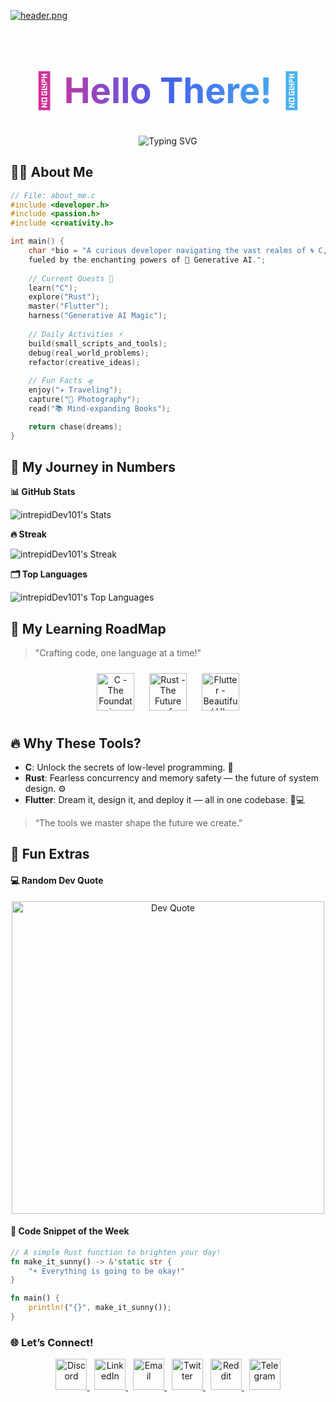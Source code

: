<!-- Header Image -->
[![header.png](https://i.postimg.cc/Vkrc2JQL/header.png)](https://postimg.cc/cvSjn4LV)

<!-- Main Heading -->
<h1 align="center" style="font-size: 3.5rem; background: linear-gradient(90deg, #F72585, #4361EE, #4CC9F0); -webkit-background-clip: text; color: transparent;">
  🌌 Hello There! 👋
</h1>

<!-- Typing Effect -->
<div align="center">
  <img src="https://readme-typing-svg.herokuapp.com?font=Fira+Code&size=24&duration=3000&pause=1500&color=FF6D28&background=00000000&center=true&vCenter=true&width=1000&height=70&lines=🌌+Welcome+to+The+Orbital+Hub!;🚀+intrepidDev101+is+On+a+Mission+to+Master+C,+Rust,+and+Flutter;🧠+Exploring+AI's+Creative+Frontier+%26+Inventing+New+Possibilities;💻+Building+One+Line+of+Code+at+a+Time...;✨+Together,+Let's+Code+the+Next+Big+Thing!" alt="Typing SVG" />
</div>

<!-- About Me Section -->
## 🧑‍💻 **About Me**

```c
// File: about_me.c
#include <developer.h>
#include <passion.h>
#include <creativity.h>

int main() {
    char *bio = "A curious developer navigating the vast realms of 🌀 C, ⚙️ Rust, and 📱 Flutter, 
    fueled by the enchanting powers of 🤖 Generative AI.";
    
    // Current Quests 🎯
    learn("C");
    explore("Rust");
    master("Flutter");
    harness("Generative AI Magic");
    
    // Daily Activities ⚡
    build(small_scripts_and_tools);
    debug(real_world_problems);
    refactor(creative_ideas);
    
    // Fun Facts 🛸
    enjoy("✈️ Traveling");
    capture("📸 Photography");
    read("📚 Mind-expanding Books");

    return chase(dreams);
}
```

<!--- Github Stats --->

## 🌟 My Journey in Numbers

**📊 GitHub Stats**

![intrepidDev101's Stats](https://github-readme-stats.vercel.app/api?username=intrepidDev101&theme=tokyonight&show_icons=true&hide_border=true&count_private=false)

**🔥 Streak**

![intrepidDev101's Streak](https://github-readme-streak-stats.herokuapp.com/?user=intrepidDev101&theme=tokyonight&hide_border=true)

**🗂️ Top Languages**

![intrepidDev101's Top Languages](https://github-readme-stats.vercel.app/api/top-langs/?username=intrepidDev101&theme=tokyonight&show_icons=true&hide_border=true&layout=compact)


<!--- Learning RoadMap --->

## 🚀 My Learning RoadMap
> "Crafting code, one language at a time!"

<div align="center">
  <!-- C - The Foundation Icon -->
  <img src="https://iconscout.com/icon/c-57" title="C - The Foundation" style="width: 60px; margin: 10px;" />
  
  <!-- Rust - The Future of Systems Icon -->
  <img src="https://iconscout.com/icon/rust-3627930" title="Rust - The Future of Systems" style="width: 60px; margin: 10px;" />
  
  <!-- Flutter - Beautiful UIs Everywhere Icon -->
  <img src="https://iconscout.com/icon/flutter-2752187" title="Flutter - Beautiful UIs Everywhere" style="width: 60px; margin: 10px;" />
</div>

## 🔥 Why These Tools?

- **C**: Unlock the secrets of low-level programming. 🔑
- **Rust**: Fearless concurrency and memory safety — the future of system design. ⚙️
- **Flutter**: Dream it, design it, and deploy it — all in one codebase. 📱💻
> “The tools we master shape the future we create.”

<!--- Fun Side --->

## 🎉 Fun Extras
#### 💻 Random Dev Quote
<div align="center"> <img src="https://quotes-github-readme.vercel.app/api?type=vertical&theme=material" width="500" alt="Dev Quote"> </div>

####  🎨 Code Snippet of the Week
```Rust
// A simple Rust function to brighten your day!
fn make_it_sunny() -> &'static str {
    "☀️ Everything is going to be okay!"
}

fn main() {
    println!("{}", make_it_sunny());
}
```

<!--- Social Connection --->

### 🌐 **Let’s Connect!**

<div align="center">
  <!-- Discord Icon -->
  <a href="https://discord.gg/yourdiscordlink">
    <img src="https://img.iconscout.com/ios/512/discord.png" alt="Discord" width="50" height="50" style="animation: rotate 2s infinite linear;" />
  </a>&nbsp;

  <!-- LinkedIn Icon -->
  <a href="https://linkedin.com/in/intrepiddev101">
    <img src="https://img.iconscout.com/ios/512/linkedin.png" alt="LinkedIn" width="50" height="50" style="animation: pulse 1s infinite;" />
  </a>&nbsp;

  <!-- Gmail Icon -->
  <a href="mailto:intrepiddev101@example.com">
    <img src="https://img.iconscout.com/ios/512/gmail.png" alt="Email" width="50" height="50" style="animation: bounce 1s infinite;" />
  </a>&nbsp;

  <!-- Twitter Icon -->
  <a href="https://twitter.com/intrepiddev101">
    <img src="https://img.iconscout.com/ios/512/twitter.png" alt="Twitter" width="50" height="50" style="animation: swing 1s infinite;" />
  </a>&nbsp;

  <!-- Reddit Icon -->
  <a href="https://reddit.com/user/intrepiddev101">
    <img src="https://img.iconscout.com/ios/512/reddit.png" alt="Reddit" width="50" height="50" style="animation: bounce 1.5s infinite;" />
  </a>&nbsp;

  <!-- Telegram Icon -->
  <a href="https://t.me/intrepiddev101">
    <img src="https://img.iconscout.com/ios/512/telegram.png" alt="Telegram" width="50" height="50" style="animation: pulse 1s infinite;" />
  </a>
</div>
